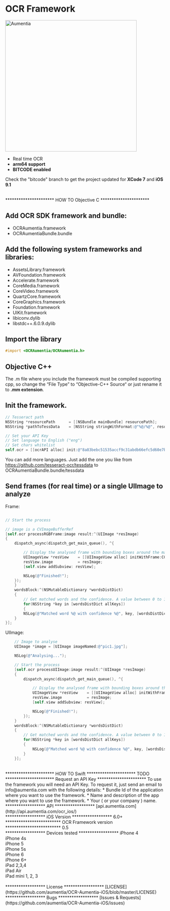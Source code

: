 OCR Framework
=======================

<p align="left" >
  <img src="http://www.aumentia.com/images/sdks/ocrsdk@2x.png" width="415" alt="Aumentia" title="Aumentia">
</p>

* Real time OCR
* **arm64 support**
* **BITCODE enabled**

Check the "bitcode" branch to get the project updated for **XCode 7** and **iOS 9.1**

<br>
**********************
HOW TO Objective C
**********************

## Add OCR SDK framework and bundle:
* OCRAumentia.framework
* OCRAumentiaBundle.bundle

## Add the following system frameworks and libraries:

* AssetsLibrary.framework
* AVFoundation.framework
* Accelerate.framework
* CoreMedia.framework
* CoreVideo.framework
* QuartzCore.framework
* CoreGraphics.framework
* Foundation.framework
* UIKit.framework
* libiconv.dylib
* libstdc++.6.0.9.dylib

## Import the library

```objective-c
#import <OCRAumentia/OCRAumentia.h>
```
## Objective C++
The .m file where you include the framework must be compiled supporting cpp, so change the “File Type” to “Objective-C++ Source“ or just rename it to **.mm extension**.

## Init the framework.

```objective-c
// Tesseract path
NSString *resourcePath      = [[NSBundle mainBundle] resourcePath];
NSString *pathToTessData    = [NSString stringWithFormat:@"%@/%@", resourcePath, @"OCRAumentiaBundle.bundle"];

// Set your API Key
// Set language to English ("eng")
// Set chars whitelist
self.ocr = [[ocrAPI alloc] init:@"8a83bebc51535accf9c31abdb66efc5d60e7b2ad" path:pathToTessData lang:@"eng" chars:@"0123456789abcdefghijklmnopqrstuvwxyzABCDEFGHIJKLMNOPQRSTUVWXYZ"];
```

You can add more languages. Just add the one you like from <a target="_blank" href="https://github.com/tesseract-ocr/tessdata">https://github.com/tesseract-ocr/tessdata</a> to OCRAumentiaBundle.bundle/tessdata

## Send frames (for real time) or a single UIImage to analyze

Frame:
```objective-c

// Start the process

// image is a CVImageBufferRef
[self.ocr processRGBFrame:image result:^(UIImage *resImage)
{
    dispatch_async(dispatch_get_main_queue(), ^{

        // Display the analysed frame with bounding boxes around the matched chars
        UIImageView *resView    = [[UIImageView alloc] initWithFrame:CGRectMake(0, 0, 180, 240)];
        resView.image           = resImage;
        [self.view addSubview: resView];

        NSLog(@"Finished!");
    });
    }
    wordsBlock:^(NSMutableDictionary *wordsDistDict)
    {
        // Get matched words and the confidence. A value between 0 to 100.
        for(NSString *key in [wordsDistDict allKeys])
        {
        NSLog(@"Matched word %@ with confidence %@", key, [wordsDistDict objectForKey:key]);
    }
}];

```

UIImage:
```objective-c
    // Image to analyse
    UIImage *image = [UIImage imageNamed:@"pic1.jpg"];

    NSLog(@"Analysing...");

    // Start the process
    [self.ocr processUIImage:image result:^(UIImage *resImage)
    {
        dispatch_async(dispatch_get_main_queue(), ^{

            // Display the analysed frame with bounding boxes around the matched chars
            UIImageView *resView    = [[UIImageView alloc] initWithFrame:CGRectMake(0, 0, 180, 240)];
            resView.image           = resImage;
            [self.view addSubview: resView];

            NSLog(@"Finished!");
        });
    }
    wordsBlock:^(NSMutableDictionary *wordsDistDict)
    {
        // Get matched words and the confidence. A value between 0 to 100.
        for(NSString *key in [wordsDistDict allKeys])
        {
            NSLog(@"Matched word %@ with confidence %@", key, [wordsDistDict objectForKey:key]);
        }
    }];

```

<br>
**********************
HOW TO Swift
**********************
TODO

<br>
**********************
Request an API Key
**********************
To use the framework you will need an API Key. To request it, just send an email to info@aumentia.com with the following details:
* Bundle Id of the application where you want to use the framework.
* Name and description of the app where you want to use the framework.
* Your ( or your company ) name.


<br>
******************
API
******************
[api.aumentia.com](http://api.aumentia.com/ocr_ios/)

<br>
******************
iOS Version
******************
6.0+

<br>
*************************
OCR Framework version
*************************
0.5

<br>
******************
Devices tested
******************
iPhone 4<br>
iPhone 4s<br>
iPhone 5<br>
iPhone 5s<br>
iPhone 6<br>
iPhone 6+<br>
iPad 2,3,4<br>
iPad Air<br>
iPad mini 1, 2, 3<br>

<br>
******************
License
******************
[LICENSE](https://github.com/aumentia/OCR-Aumentia-iOS/blob/master/LICENSE)

<br>
******************
Bugs
******************
[Issues & Requests](https://github.com/aumentia/OCR-Aumentia-iOS/issues)

